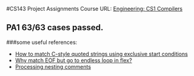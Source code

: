 #CS143 Project Assignments
Course URL: [Engineering: CS1 Compilers](https://lagunita.stanford.edu/courses/Engineering/Compilers/Fall2014/info)
## PA1 63/63 cases passed.
###some useful references:
- [How to match C-style quoted strings using exclusive start conditions](http://flex.sourceforge.net/manual/Start-Conditions.html)
- [Why match EOF but go to endless loop in flex?](http://stackoverflow.com/questions/23555786/match-eof-but-go-to-endless-loop-in-flex)
- [Processing nesting comments](http://stackoverflow.com/questions/12943229/removing-nested-comments-bz-lex)
